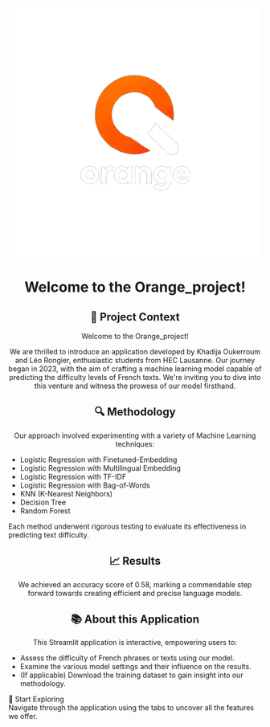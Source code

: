 <p align="center">
  <img src="https://github.com/Leorongier/Orange_project/blob/main/Application/Logo_team_orange_DS&ML.png?raw=true" alt="Logo">
</p>

<h1 align="center">Welcome to the Orange_project!</h1>

<h2 align="center">🌟 Project Context</h2>
<p align="center">Welcome to the Orange_project!</p>
<p align="center">
We are thrilled to introduce an application developed by Khadija Oukerroum and Léo Rongier, enthusiastic students from HEC Lausanne. Our journey began in 2023, with the aim of crafting a machine learning model capable of predicting the difficulty levels of French texts. We're inviting you to dive into this venture and witness the prowess of our model firsthand.
</p>

<h2 align="center">🔍 Methodology</h2>
<p align="center">
Our approach involved experimenting with a variety of Machine Learning techniques:<br>
<ul>
  <li>Logistic Regression with Finetuned-Embedding</li>
  <li>Logistic Regression with Multilingual Embedding</li>
  <li>Logistic Regression with TF-IDF</li>
  <li>Logistic Regression with Bag-of-Words</li>
  <li>KNN (K-Nearest Neighbors)</li>
  <li>Decision Tree</li>
  <li>Random Forest</li>
</ul>
Each method underwent rigorous testing to evaluate its effectiveness in predicting text difficulty.
</p>

<h2 align="center">📈 Results</h2>
<p align="center">
We achieved an accuracy score of 0.58, marking a commendable step forward towards creating efficient and precise language models.
</p>

<h2 align="center">📚 About this Application</h2>
<p align="center">
This Streamlit application is interactive, empowering users to:
<ul>
<li>Assess the difficulty of French phrases or texts using our model.</li>
<li>Examine the various model settings and their influence on the results.</li>
<li>(If applicable) Download the training dataset to gain insight into our methodology.</li>
</ul>
🚀 Start Exploring<br>
Navigate through the application using the tabs to uncover all the features we offer.
</p>
